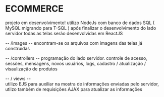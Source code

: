 # ECOMMERCE
projeto em desenvolvimento! utilizo NodeJs com banco de dados SQL ( MySQL migrando para T-SQL ) após finalizar o desenvolvimento do lado servidor todas as telas serão desenvolvidas em ReactJS


-- /images --
encontram-se os arquivos com imagens das telas já construídas

-- /controllers --
programação do lado servidor. 
controle de acesso, sessões, mensagens, novos usuários, logs, cadastro / atualização / visaulização de produtos

-- / views --<br>
utilizo EJS para auxiliar na mostra de informações enviadas pelo servidor, utilzo também de requisições AJAX para atualizar as informações


